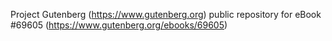 Project Gutenberg (https://www.gutenberg.org) public repository for
eBook #69605 (https://www.gutenberg.org/ebooks/69605)
